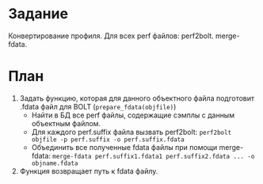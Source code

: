 # Задание
Конвертирование профиля. Для всех perf файлов: perf2bolt. merge-fdata.
# План
1. Задать функцию, которая для данного объектного файла подготовит .fdata файл
    для BOLT (`prepare_fdata(objfile)`)
    - Найти в БД все perf файлы, содержащие сэмплы с данным объектным файлом.
    - Для каждого perf.suffix файла вызвать perf2bolt:
        `perf2bolt objfile -p perf.suffix -o perf.suffix.fdata`
    - Объединить все полученные fdata файлы при помощи merge-fdata:
        `merge-fdata perf.suffix1.fdata1 perf.suffix2.fdata ... -o objname.fdata`
2. Функция возвращает путь к fdata файлу.
